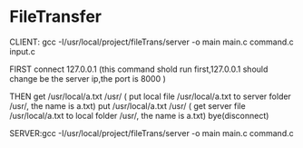 FileTransfer
===========
CLIENT:
gcc -I/usr/local/project/fileTrans/server -o main main.c command.c input.c

FIRST
connect 127.0.0.1 (this command shold run first,127.0.0.1 should change be the server ip,the port is 8000 )

THEN
get /usr/local/a.txt /usr/ ( put local file /usr/local/a.txt to server folder /usr/, the name is a.txt)
put /usr/local/a.txt /usr/ ( get server file /usr/local/a.txt to local folder /usr/, the name is a.txt)
bye(disconnect)

SERVER:gcc -I/usr/local/project/fileTrans/server -o main main.c command.c


